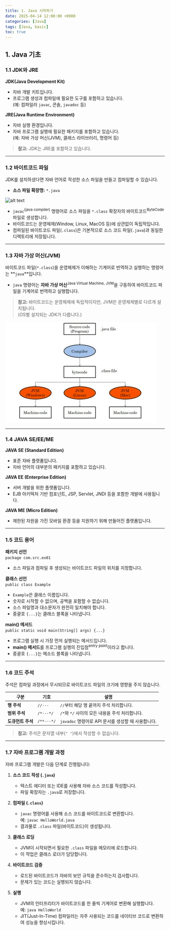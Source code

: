 ```yaml
---
title: 1. Java 시작하기
date: 2025-04-14 12:00:00 +0900
categories: [Java]
tags: [Java, basic]
toc: true
---
```


## 1. Java 기초

### 1.1 JDK와 JRE

**JDK(Java Development Kit)**  
- 자바 개발 키트입니다.  
- 프로그램 생성과 컴파일에 필요한 도구를 포함하고 있습니다.  
  (예: 컴파일러 `javac`, 콘솔, `javadoc` 등)

**JRE(Java Runtime Environment)**  
- 자바 실행 환경입니다.  
- 자바 프로그램 실행에 필요한 패키지를 포함하고 있습니다.  
  (예: 자바 가상 머신(JVM), 클래스 라이브러리, 명령어 등)

> **참고:** JDK는 JRE를 포함하고 있습니다.

---

### 1.2 바이트코드 파일

JDK를 설치하셨다면 자바 언어로 작성한 소스 파일을 만들고 컴파일할 수 있습니다.  
- **소스 파일 확장명:** `*.java`

![alt text](../assets/lib/img/posts/bytecode.png)
- `javac`<sup>(java compiler)</sup> 명령어로 소스 파일을 `*.class` 확장자의 바이트코드<sup>ByteCode</sup> 파일로 생성합니다.
- 바이트코드는 운영체제(Window, Linux, MacOS 등)에 상관없이 독립적입니다.
- 컴파일된 바이트코드 파일(`.class`)은 기본적으로 소스 코드 파일(`.java`)과 동일한 디렉토리에 저장됩니다.

---

### 1.3 자바 가상 머신(JVM)

바이트코드 파일(`*.class`)을 운영체제가 이해하는 기계어로 번역하고 실행하는 명령어는 **`java`**입니다.  
- `java` 명령어는 **자바 가상 머신**<sup>Java Virtual Machine, JVM</sup>을 구동하여 바이트코드 파일을 기계어로 번역하고 실행합니다.

> **참고:** 바이트코드는 운영체제에 독립적이지만, JVM은 운영체제별로 다르게 설치됩니다.  
> (OS별 설치되는 JDK가 다릅니다.)

![JVM](/assets/lib/img/posts/jvm.png)


---

### 1.4 JAVA SE/EE/ME

**JAVA SE (Standard Edition)**  
- 표준 자바 플랫폼입니다.  
- 자바 언어의 대부분의 패키지를 포함하고 있습니다.

**JAVA EE (Enterprise Edition)**  
- 서버 개발을 위한 플랫폼입니다.  
- EJB 아키텍처 기반 컴포넌트, JSP, Servlet, JNDI 등을 포함한 개발에 사용됩니다.

**JAVA ME (Micro Edition)**  
- 제한된 자원을 가진 모바일 환경 등을 지원하기 위해 만들어진 플랫폼입니다.

---

### 1.5 코드 용어

**패키지 선언**  
`package com.src.ex01`  
- 소스 파일과 컴파일 후 생성되는 바이트코드 파일의 위치를 지정합니다.

**클래스 선언**  
`public class Example`  
- `Example`은 클래스 이름입니다.  
- 숫자로 시작할 수 없으며, 공백을 포함할 수 없습니다.  
- 소스 파일명과 대소문자가 완전히 일치해야 합니다.  
- 중괄호 `{...}`는 클래스 블록을 나타냅니다.

**main() 메서드**  
`public static void main(String[] args) {...}`  
- 프로그램 실행 시 가장 먼저 실행되는 메서드입니다.  
- **main() 메서드**를 프로그램 실행의 진입점<sup>entry point</sup>이라고 합니다.
- 중괄호 `{...}`는 메소드 블록을 나타냅니다.

---

### 1.6 코드 주석

주석은 컴파일 과정에서 무시되므로 바이트코드 파일의 크기에 영향을 주지 않습니다.

| **구분**       | **기호**     | **설명**                                   |
|----------------|-------------|-------------------------------------------|
| **행 주석**    | `//···`      | `//`부터 해당 행 끝까지 주석 처리합니다.    |
| **범위 주석**  | `/*···*/`    | `/*`와 `*/` 사이의 모든 내용을 주석 처리합니다. |
| **도큐먼트 주석** | `/**···*/` | `javadoc` 명령어로 API 문서를 생성할 때 사용합니다. |

> **참고:** 주석은 문자열 내부(`" "`)에서 작성할 수 없습니다.

---

### 1.7 자바 프로그램 개발 과정

자바 프로그램 개발은 다음 단계로 진행됩니다:

1. **소스 코드 작성 (`.java`)**  
   - 텍스트 에디터 또는 IDE를 사용해 자바 소스 코드를 작성합니다.  
   - 파일 확장자는 `.java`로 저장합니다.

2. **컴파일 (`.class`)**  
   - `javac` 명령어를 사용해 소스 코드를 바이트코드로 변환합니다.  
     예: `javac HelloWorld.java`  
   - 결과물로 `.class` 파일(바이트코드)이 생성됩니다.

3. **클래스 로딩**  
   - JVM이 시작되면서 필요한 `.class` 파일을 메모리에 로드합니다.  
   - 이 작업은 클래스 로더가 담당합니다.

4. **바이트코드 검증**  
   - 로드된 바이트코드가 자바의 보안 규칙을 준수하는지 검사합니다.  
   - 문제가 있는 코드는 실행되지 않습니다.

5. **실행**  
   - JVM의 인터프리터가 바이트코드를 한 줄씩 기계어로 변환해 실행합니다.  
     예: `java HelloWorld`  
   - JIT(Just-In-Time) 컴파일러는 자주 사용되는 코드를 네이티브 코드로 변환하여 성능을 향상시킵니다.

